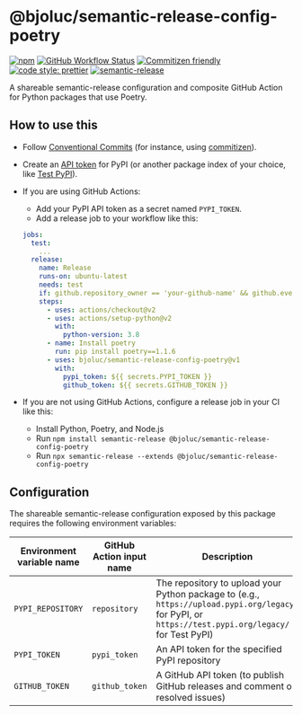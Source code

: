 # @bjoluc/semantic-release-config-poetry

[![npm](https://img.shields.io/npm/v/@bjoluc/semantic-release-config-poetry/latest)](https://www.npmjs.com/package/@bjoluc/semantic-release-config-npm)
[![GitHub Workflow Status](https://img.shields.io/github/workflow/status/bjoluc/semantic-release-config-poetry/build)](https://github.com/bjoluc/semantic-release-config-poetry/actions)
[![Commitizen friendly](https://img.shields.io/badge/commitizen-friendly-brightgreen.svg)](http://commitizen.github.io/cz-cli/)
[![code style: prettier](https://img.shields.io/badge/code_style-prettier-ff69b4.svg)](https://github.com/prettier/prettier)
[![semantic-release](https://img.shields.io/badge/%20%20%F0%9F%93%A6%F0%9F%9A%80-semantic--release-e10079.svg)](https://github.com/semantic-release/semantic-release)

A shareable semantic-release configuration and composite GitHub Action for Python packages that use Poetry.

## How to use this

* Follow [Conventional Commits](https://www.conventionalcommits.org) (for instance, using [commitizen](https://pypi.org/project/commitizen/)).

* Create an [API token](https://pypi.org/help/#apitoken) for PyPI (or another package index of your choice, like [Test PyPI](https://test.pypi.org/)).

* If you are using GitHub Actions:
  * Add your PyPI API token as a secret named `PYPI_TOKEN`.
  * Add a release job to your workflow like this:

  ```yml
  jobs:
    test:
      ...
    release:
      name: Release
      runs-on: ubuntu-latest
      needs: test
      if: github.repository_owner == 'your-github-name' && github.event_name == 'push' && github.ref == 'refs/heads/main'
      steps:
        - uses: actions/checkout@v2
        - uses: actions/setup-python@v2
          with:
            python-version: 3.8
        - name: Install poetry
          run: pip install poetry==1.1.6
        - uses: bjoluc/semantic-release-config-poetry@v1
          with:
            pypi_token: ${{ secrets.PYPI_TOKEN }}
            github_token: ${{ secrets.GITHUB_TOKEN }}
	```

* If you are not using GitHub Actions, configure a release job in your CI like this:
  * Install Python, Poetry, and Node.js
  * Run `npm install semantic-release @bjoluc/semantic-release-config-poetry`
  * Run `npx semantic-release --extends @bjoluc/semantic-release-config-poetry`

## Configuration

The shareable semantic-release configuration exposed by this package requires the following environment variables:

| Environment variable name | GitHub Action input name | Description                                                                                                                                          | GitHub Action input default value |
| ------------------------- | ------------------------ | ---------------------------------------------------------------------------------------------------------------------------------------------------- | --------------------------------- |
| `PYPI_REPOSITORY`         | `repository`             | The repository to upload your Python package to (e.g., `https://upload.pypi.org/legacy/` for PyPI, or `https://test.pypi.org/legacy/` for Test PyPI) | `https://upload.pypi.org/legacy/` |
| `PYPI_TOKEN`              | `pypi_token`             | An API token for the specified PyPI repository                                                                                                       | -                                 |
| `GITHUB_TOKEN`            | `github_token`           | A GitHub API token (to publish GitHub releases and comment on resolved issues)                                                                       | -                                 |
